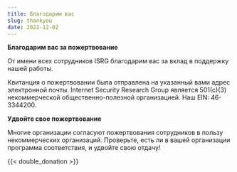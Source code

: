```yaml
---
title: Благодарим вас
slug: thankyou
date: 2022-12-02
---
```


  <div class="container">
    <p><strong>Благодарим вас за пожертвование</strong></p>
    <p>От имени всех сотрудников ISRG благодарим вас за вклад в поддержку нашей работы.</p>
    <p>Квитанция о пожертвовании была отправлена на указанный вами адрес электронной почты. Internet Security Research Group является 501(c)(3) некоммерческой общественно-полезной организацией. Наш EIN: 46-3344200.</p>
    <p class="pt-2"><strong>Удвойте свое пожертвование</strong></p>
    <p>Многие организации согласуют пожертвования сотрудников в пользу некоммерческих организаций. Проверьте, есть ли в вашей организации программа соответствия, и удвойте свою отдачу!</p>
    <div class="pt-2">
      {{< double_donation >}}
    </div>
  </div>
